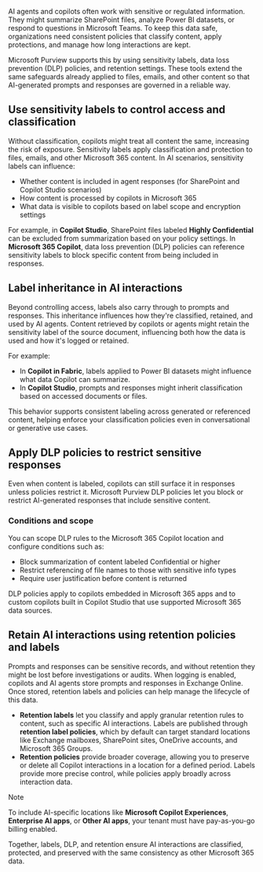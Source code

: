 AI agents and copilots often work with sensitive or regulated information. They might summarize SharePoint files, analyze Power BI datasets, or respond to questions in Microsoft Teams. To keep this data safe, organizations need consistent policies that classify content, apply protections, and manage how long interactions are kept.

Microsoft Purview supports this by using sensitivity labels, data loss prevention (DLP) policies, and retention settings. These tools extend the same safeguards already applied to files, emails, and other content so that AI-generated prompts and responses are governed in a reliable way.

## Use sensitivity labels to control access and classification

Without classification, copilots might treat all content the same, increasing the risk of exposure. Sensitivity labels apply classification and protection to files, emails, and other Microsoft 365 content. In AI scenarios, sensitivity labels can influence:

- Whether content is included in agent responses (for SharePoint and Copilot Studio scenarios)
- How content is processed by copilots in Microsoft 365
- What data is visible to copilots based on label scope and encryption settings

For example, in **Copilot Studio**, SharePoint files labeled **Highly Confidential** can be excluded from summarization based on your policy settings. In **Microsoft 365 Copilot**, data loss prevention (DLP) policies can reference sensitivity labels to block specific content from being included in responses.

## Label inheritance in AI interactions

Beyond controlling access, labels also carry through to prompts and responses. This inheritance influences how they're classified, retained, and used by AI agents. Content retrieved by copilots or agents might retain the sensitivity label of the source document, influencing both how the data is used and how it's logged or retained.

For example:

- In **Copilot in Fabric**, labels applied to Power BI datasets might influence what data Copilot can summarize.
- In **Copilot Studio**, prompts and responses might inherit classification based on accessed documents or files.

This behavior supports consistent labeling across generated or referenced content, helping enforce your classification policies even in conversational or generative use cases.

## Apply DLP policies to restrict sensitive responses

Even when content is labeled, copilots can still surface it in responses unless policies restrict it. Microsoft Purview DLP policies let you block or restrict AI-generated responses that include sensitive content.

### Conditions and scope

You can scope DLP rules to the Microsoft 365 Copilot location and configure conditions such as:

- Block summarization of content labeled Confidential or higher
- Restrict referencing of file names to those with sensitive info types
- Require user justification before content is returned

DLP policies apply to copilots embedded in Microsoft 365 apps and to custom copilots built in Copilot Studio that use supported Microsoft 365 data sources.

## Retain AI interactions using retention policies and labels

Prompts and responses can be sensitive records, and without retention they might be lost before investigations or audits. When logging is enabled, copilots and AI agents store prompts and responses in Exchange Online. Once stored, retention labels and policies can help manage the lifecycle of this data.

- **Retention labels** let you classify and apply granular retention rules to content, such as specific AI interactions. Labels are published through **retention label policies**, which by default can target standard locations like Exchange mailboxes, SharePoint sites, OneDrive accounts, and Microsoft 365 Groups.
- **Retention policies** provide broader coverage, allowing you to preserve or delete all Copilot interactions in a location for a defined period. Labels provide more precise control, while policies apply broadly across interaction data.

> [!NOTE]
> To include AI-specific locations like **Microsoft Copilot Experiences**, **Enterprise AI apps**, or **Other AI apps**, your tenant must have pay-as-you-go billing enabled.

Together, labels, DLP, and retention ensure AI interactions are classified, protected, and preserved with the same consistency as other Microsoft 365 data.
